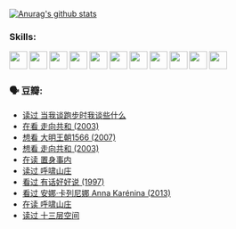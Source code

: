 
[![Anurag's github stats](https://github-readme-stats.vercel.app/api?username=w940853815)](https://github.com/anuraghazra/github-readme-stats)

### Skills:

<code><img height="32" src="https://cdn.jsdelivr.net/npm/simple-icons@v5/icons/python.svg"></code>
<code><img height="32" src="https://cdn.jsdelivr.net/npm/simple-icons@v5/icons/javascript.svg"></code>
<code><img height="32" src="https://cdn.jsdelivr.net/npm/simple-icons@v5/icons/django.svg"></code>
<code><img height="32" src="https://cdn.jsdelivr.net/npm/simple-icons@v5/icons/flask.svg"></code>
<code><img height="32" src="https://cdn.jsdelivr.net/npm/simple-icons@v5/icons/vuetify.svg"></code>
<code><img height="32" src="https://cdn.jsdelivr.net/npm/simple-icons@v5/icons/git.svg"></code>
<code><img height="32" src="https://cdn.jsdelivr.net/npm/simple-icons@v5/icons/docker.svg"></code>
<code><img height="32" src="https://cdn.jsdelivr.net/npm/simple-icons@v5/icons/postgresql.svg"></code>
<code><img height="32" src="https://cdn.jsdelivr.net/npm/simple-icons@v5/icons/elasticsearch.svg"></code>
<code><img height="32" src="https://cdn.jsdelivr.net/npm/simple-icons@v5/icons/macos.svg"></code>
<code><img height="32" src="https://cdn.jsdelivr.net/npm/simple-icons@v5/icons/linux.svg"></code>

### 🗣 豆瓣:

<!-- DOUBAN-ACTIVITIES:START -->
- [读过 当我谈跑步时我谈些什么](https://www.douban.com/people/136069238/status/3715422296/?_i=42054729)
- [在看 走向共和‎ (2003)](https://www.douban.com/people/136069238/status/3711470443/?_i=42054729)
- [想看 大明王朝1566‎ (2007)](https://www.douban.com/people/136069238/status/3710980213/?_i=42054729)
- [想看 走向共和‎ (2003)](https://www.douban.com/people/136069238/status/3710980002/?_i=42054729)
- [在读 置身事内](https://www.douban.com/people/136069238/status/3710472151/?_i=42054729)
- [读过 呼啸山庄](https://www.douban.com/people/136069238/status/3710470617/?_i=42054729)
- [看过 有话好好说‎ (1997)](https://www.douban.com/people/136069238/status/3709833172/?_i=42054730)
- [看过 安娜·卡列尼娜 Anna Karénina‎ (2013)](https://www.douban.com/people/136069238/status/3708942010/?_i=42054730)
- [在读 呼啸山庄](https://www.douban.com/people/136069238/status/3701626992/?_i=42054730)
- [读过 十三层空间](https://www.douban.com/people/136069238/status/3700755247/?_i=42054730)
<!-- DOUBAN-ACTIVITIES:END -->
<!--
**w940853815/w940853815** is a ✨ _special_ ✨ repository because its `README.md` (this file) appears on your GitHub profile.

Here are some ideas to get you started:

- 🔭 I’m currently working on ...
- 🌱 I’m currently learning ...
- 👯 I’m looking to collaborate on ...
- 🤔 I’m looking for help with ...
- 💬 Ask me about ...
- 📫 How to reach me: ...
- 😄 Pronouns: ...
- ⚡ Fun fact: ...
-->
